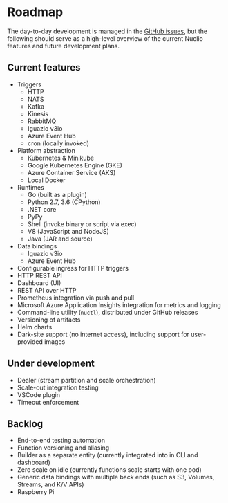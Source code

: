 # Roadmap

The day-to-day development is managed in the [GitHub issues](https://github.com/pmker/genv/issues), but the following should serve as a high-level overview of the current Nuclio features and future development plans.

## Current features

- Triggers
    - HTTP
    - NATS
    - Kafka
    - Kinesis
    - RabbitMQ
    - Iguazio v3io
    - Azure Event Hub
    - cron (locally invoked)
- Platform abstraction
    - Kubernetes & Minikube
    - Google Kubernetes Engine (GKE)
    - Azure Container Service (AKS)
    - Local Docker
- Runtimes
    - Go (built as a plugin)
    - Python 2.7, 3.6 (CPython)
    - .NET core
    - PyPy
    - Shell (invoke binary or script via exec)
    - V8 (JavaScript and NodeJS)
    - Java (JAR and source)
- Data bindings
    - Iguazio v3io
    - Azure Event Hub
- Configurable ingress for HTTP triggers
- HTTP REST API
- Dashboard (UI)
- REST API over HTTP
- Prometheus integration via push and pull
- Microsoft Azure Application Insights integration for metrics and logging
- Command-line utility (`nuctl`), distributed under GitHub releases
- Versioning of artifacts
- Helm charts
- Dark-site support (no internet access), including support for user-provided images

## Under development

- Dealer (stream partition and scale orchestration)
- Scale-out integration testing
- VSCode plugin
- Timeout enforcement

## Backlog

- End-to-end testing automation
- Function versioning and aliasing
- Builder as a separate entity (currently integrated into in CLI and dashboard)
- Zero scale on idle (currently functions scale starts with one pod)
- Generic data bindings with multiple back ends (such as S3, Volumes, Streams, and K/V APIs)
- Raspberry Pi
